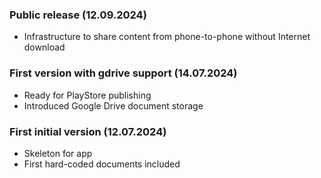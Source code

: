 ### Public release (12.09.2024)

* Infrastructure to share content from phone-to-phone without Internet download

### First version with gdrive support (14.07.2024)

* Ready for PlayStore publishing
* Introduced Google Drive document storage

### First initial version (12.07.2024)

* Skeleton for app
* First hard-coded documents included